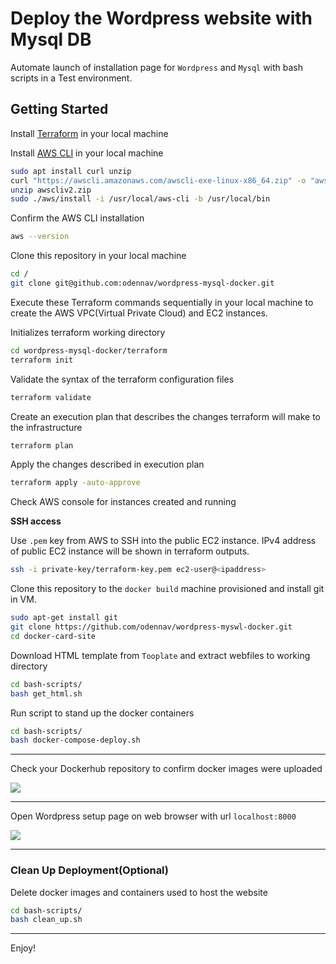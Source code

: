 # Deploy the Wordpress website with Mysql DB

Automate launch of installation page for `Wordpress` and `Mysql` with bash scripts in a Test environment.


## Getting Started


Install [Terraform](https://developer.hashicorp.com/terraform/install) in your local machine

Install [AWS CLI](https://docs.aws.amazon.com/cli/latest/userguide/getting-started-install.html) in your local machine

```bash
sudo apt install curl unzip
curl "https://awscli.amazonaws.com/awscli-exe-linux-x86_64.zip" -o "awscliv2.zip"
unzip awscliv2.zip
sudo ./aws/install -i /usr/local/aws-cli -b /usr/local/bin
```

Confirm the AWS CLI installation
```bash
aws --version
```

Clone this repository in your local machine
```bash
cd /
git clone git@github.com:odennav/wordpress-mysql-docker.git
```

Execute these Terraform commands sequentially in your local machine to create the AWS VPC(Virtual Private Cloud) and EC2 instances.

Initializes terraform working directory
```bash
cd wordpress-mysql-docker/terraform
terraform init
```

Validate the syntax of the terraform configuration files
```bash
terraform validate
```

Create an execution plan that describes the changes terraform will make to the infrastructure
```bash
terraform plan
```

Apply the changes described in execution plan
```bash
terraform apply -auto-approve
```

Check AWS console for instances created and running

**SSH access**

Use `.pem` key from AWS to SSH into the public EC2 instance. IPv4 address of public EC2 instance will be shown in terraform outputs.
```bash
ssh -i private-key/terraform-key.pem ec2-user@<ipaddress>
```
   
Clone this repository to the `docker build` machine provisioned and install git in VM.

```bash
sudo apt-get install git
git clone https://github.com/odennav/wordpress-myswl-docker.git
cd docker-card-site
```

Download HTML template from `Tooplate` and extract webfiles to working directory
```bash
cd bash-scripts/
bash get_html.sh
```
Run script to stand up the docker containers
```bash
cd bash-scripts/
bash docker-compose-deploy.sh
```

-----
Check your Dockerhub repository to confirm docker images were uploaded

![](https://github.com/odennav/wordpress-docker-compose/blob/master/docs/dockerhub%20desktop.jpeg)

-----
Open Wordpress setup page on web browser with url `localhost:8000`

![](https://github.com/odennav/wordpress-docker-compose/blob/master/docs/wordpress_setup_page.jpeg)

-----

### Clean Up Deployment(Optional)

Delete docker images and containers used to host the website
```bash
cd bash-scripts/
bash clean_up.sh 
```
-----

Enjoy!
